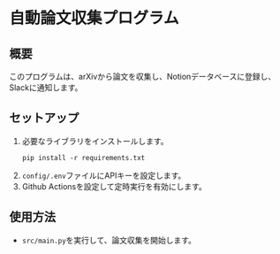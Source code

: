 # 自動論文収集プログラム

## 概要
このプログラムは、arXivから論文を収集し、Notionデータベースに登録し、Slackに通知します。

## セットアップ
1. 必要なライブラリをインストールします。
   ```
   pip install -r requirements.txt
   ```
2. `config/.env`ファイルにAPIキーを設定します。
3. Github Actionsを設定して定時実行を有効にします。

## 使用方法
- `src/main.py`を実行して、論文収集を開始します。 